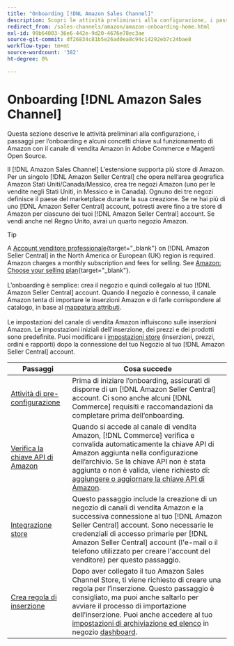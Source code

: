 ```yaml
---
title: "Onboarding [!DNL Amazon Sales Channel]"
description: Scopri le attività preliminari alla configurazione, i passaggi di onboarding e come Amazon funziona con il Sales Channel Amazon in Adobe Commerce e Magenti Open Source.
redirect_from: /sales-channels/amazon/amazon-onboarding-home.html
exl-id: 99b64083-36e6-442e-9d20-4676e78ec3ae
source-git-commit: df26834c81b5e26ad0ea8c94c14292eb7c24bae8
workflow-type: tm+mt
source-wordcount: '382'
ht-degree: 0%

---
```


# Onboarding [!DNL Amazon Sales Channel]

Questa sezione descrive le attività preliminari alla configurazione, i passaggi per l’onboarding e alcuni concetti chiave sul funzionamento di Amazon con il canale di vendita Amazon in Adobe Commerce e Magenti Open Source.

Il [!DNL Amazon Sales Channel] L&#39;estensione supporta più store di Amazon. Per un singolo [!DNL Amazon Seller Central] che opera nell’area geografica Amazon Stati Uniti/Canada/Messico, crea tre negozi Amazon (uno per le vendite negli Stati Uniti, in Messico e in Canada). Ognuno dei tre negozi definisce il paese del marketplace durante la sua creazione. Se ne hai più di uno [!DNL Amazon Seller Central] account, potresti avere fino a tre store di Amazon per ciascuno dei tuoi [!DNL Amazon Seller Central] account. Se vendi anche nel Regno Unito, avrai un quarto negozio Amazon.

>[!TIP]
>
>A [Account venditore professionale](https://sell.amazon.com/){target="_blank"} on [!DNL Amazon Seller Central] in the North America or European (UK) region is required. Amazon charges a monthly subscription and fees for selling. See [Amazon: Choose your selling plan](https://sell.amazon.com/pricing.html){target="_blank"}.<br><br>
>L’onboarding è semplice: crea il negozio e quindi collegalo al tuo [!DNL Amazon Seller Central] account.
>Quando il negozio è connesso, il canale Amazon tenta di importare le inserzioni Amazon e di farle corrispondere al catalogo, in base al [mappatura attributi](./attributes-view.md).<br><br>
>Le impostazioni del canale di vendita Amazon influiscono sulle inserzioni Amazon. Le impostazioni iniziali dell&#39;inserzione, dei prezzi e dei prodotti sono predefinite. Puoi modificare i [impostazioni store](./ob-store-review.md) (inserzioni, prezzi, ordini e rapporti) dopo la connessione del tuo Negozio al tuo [!DNL Amazon Seller Central] account.

| Passaggi | Cosa succede |
|--- |--- |
| [Attività di pre-configurazione](./amazon-pre-setup-tasks.md) | Prima di iniziare l’onboarding, assicurati di disporre di un [!DNL Amazon Seller Central] account. Ci sono anche alcuni [!DNL Commerce] requisiti e raccomandazioni da completare prima dell’onboarding. |
| [Verifica la chiave API di Amazon](./amazon-verify-api-key.md) | Quando si accede al canale di vendita Amazon, [!DNL Commerce] verifica e convalida automaticamente la chiave API di Amazon aggiunta nella configurazione dell’archivio. Se la chiave API non è stata aggiunta o non è valida, viene richiesto di: [aggiungere o aggiornare la chiave API di Amazon](./amazon-verify-api-key.md). |
| [Integrazione store](./store-integration.md) | Questo passaggio include la creazione di un negozio di canali di vendita Amazon e la successiva connessione al tuo [!DNL Amazon Seller Central] account. Sono necessarie le credenziali di accesso primarie per [!DNL Amazon Seller Central] account (l&#39;e-mail o il telefono utilizzato per creare l&#39;account del venditore) per questo passaggio. |
| [Crea regola di inserzione](./ob-create-listing-rule.md) | Dopo aver collegato il tuo Amazon Sales Channel Store, ti viene richiesto di creare una regola per l’inserzione. Questo passaggio è consigliato, ma puoi anche saltarlo per avviare il processo di importazione dell’inserzione. Puoi anche accedere al tuo [impostazioni di archiviazione ed elenco](./ob-store-review.md) in negozio [dashboard](./amazon-store-dashboard.md). |
